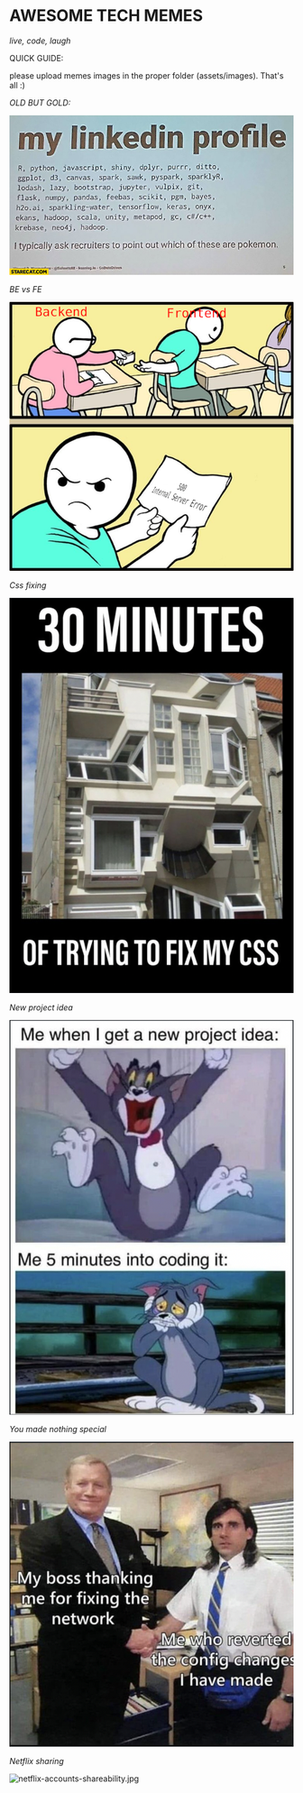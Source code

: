 # AWESOME TECH MEMES
_live, code, laugh_

QUICK GUIDE:

please upload memes images in the proper folder (assets/images). That's all :)


*OLD BUT GOLD:*

![pokemon-recruiter.png](./assets/images/pokemon-recruiter.png)

*BE vs FE*

![be-fe-404.png](./assets/images/be-fe-404.png)

*Css fixing*

![css-fixing.png](./assets/images/css-fixing.png)

*New project idea*

![project-idea.png](./assets/images/project-idea.png)

*You made nothing special*

![revert-config.png](./assets/images/revert-config.png)

*Netflix sharing*

![netflix-accounts-shareability.jpg](./assets/images/netflix-accounts-shareability.jpg)

